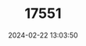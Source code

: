 ---
title: "17551"
category: "Platymantis polillensis"
draft: false
date: 2024-02-22 13:03:50
languages:
  English: ["Polillo Wrinkled Ground Frog"]
---